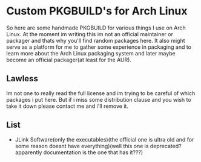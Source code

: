 # Custom PKGBUILD's for Arch Linux
So here are some handmade PKGBUILD for various things I use on Arch Linux. At the moment im writing this im not an official maintainer or packager and thats why you'll find random packages here. It also might serve as a platform for me to gather some experience in packaging and to learn more about the Arch Linux packaging system and later maybe become an official packager(at least for the AUR).

## Lawless
Im not one to really read the full license and im trying to be careful of which packages i put here. But if i miss some distribution clause and you wish to take it down please contact me and i'll remove it.

## List
- JLink Software(only the executables)(the official one is ultra old and for some reason doesnt have everything)(well this one is deprecated? apparently documentation is the one that has it???)


